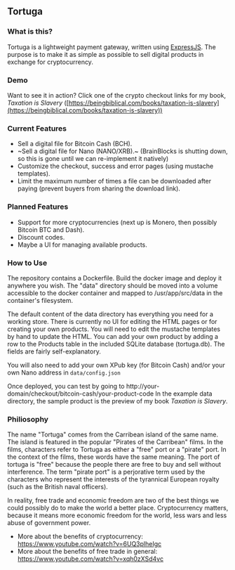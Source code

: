 ## Tortuga
### What is this?
Tortuga is a lightweight payment gateway, written using [ExpressJS](http://expressjs.com/ "ExpressJS"). The purpose is to make it as simple as possible to sell digital products in exchange for cryptocurrency.

### Demo
Want to see it in action? Click one of the crypto checkout links for my book, _Taxation is Slavery_ ([https://beingbiblical.com/books/taxation-is-slavery](https://beingbiblical.com/books/taxation-is-slavery))

### Current Features

- Sell a digital file for Bitcoin Cash (BCH).
- ~Sell a digital file for Nano (NANO/XRB).~ (BrainBlocks is shutting down, so this is gone until we can re-implement it natively)
- Customize the checkout, success and error pages (using mustache templates).
- Limit the maximum number of times a file can be downloaded after paying (prevent buyers from sharing the download link).

### Planned Features

- Support for more cryptocurrencies (next up is Monero, then possibly Bitcoin BTC and Dash).
- Discount codes.
- Maybe a UI for managing available products.

### How to Use

The repository contains a Dockerfile. Build the docker image and deploy it anywhere you wish. The "data" directory should be moved into a volume accessible to the docker container and mapped to /usr/app/src/data in the container's filesystem.

The default content of the data directory has everything you need for a working store. There is currently no UI for editing the HTML pages or for creating your own products. You will need to edit the mustache templates by hand to update the HTML. You can add your own product by adding a row to the Products table in the included SQLite database (tortuga.db). The fields are fairly self-explanatory.

You will also need to add your own XPub key (for Bitcoin Cash) and/or your own Nano address in `data/config.json`

Once deployed, you can test by going to http://your-domain/checkout/bitcoin-cash/your-product-code
In the example data directory, the sample product is the preview of my book _Taxation is Slavery_.

### Philiosophy

The name "Tortuga" comes from the Carribean island of the same name. The island is featured in the popular "Pirates of the Carribean" films. In the films, characters refer to Tortuga as either a "free" port or a "pirate" port. In the context of the films, these words have the same meaning. The port of tortuga is "free" because the people there are free to buy and sell without interference. The term "pirate port" is a perjorative term used by the characters who represent the interests of the tyrannical European royalty (such as the British naval officers).

In reality, free trade and economic freedom are two of the best things we could possibly do to make the world a better place. Cryptocurrency matters, because it means more economic freedom for the world, less wars and less abuse of government power.

* More about the benefits of cryptocurrency: https://www.youtube.com/watch?v=6UQ3plheIgc
* More about the benefits of free trade in general: https://www.youtube.com/watch?v=xqh0zXSd4vc

